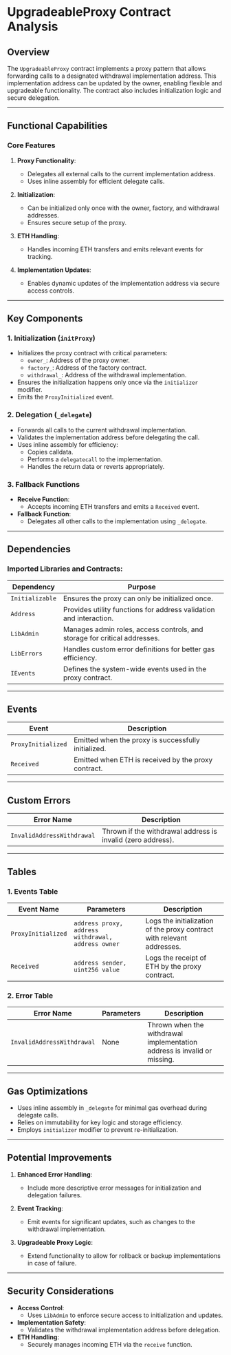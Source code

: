 # **UpgradeableProxy Contract Analysis**

## Overview

The `UpgradeableProxy` contract implements a proxy pattern that allows
forwarding calls to a designated withdrawal implementation address. This
implementation address can be updated by the owner, enabling flexible and
upgradeable functionality. The contract also includes initialization logic and
secure delegation.

---

## **Functional Capabilities**

### Core Features

1. **Proxy Functionality**:

   - Delegates all external calls to the current implementation address.
   - Uses inline assembly for efficient delegate calls.

2. **Initialization**:

   - Can be initialized only once with the owner, factory, and withdrawal
     addresses.
   - Ensures secure setup of the proxy.

3. **ETH Handling**:

   - Handles incoming ETH transfers and emits relevant events for tracking.

4. **Implementation Updates**:
   - Enables dynamic updates of the implementation address via secure access
     controls.

---

## **Key Components**

### 1. **Initialization (`initProxy`)**

- Initializes the proxy contract with critical parameters:
  - `owner_`: Address of the proxy owner.
  - `factory_`: Address of the factory contract.
  - `withdrawal_`: Address of the withdrawal implementation.
- Ensures the initialization happens only once via the `initializer` modifier.
- Emits the `ProxyInitialized` event.

### 2. **Delegation (`_delegate`)**

- Forwards all calls to the current withdrawal implementation.
- Validates the implementation address before delegating the call.
- Uses inline assembly for efficiency:
  - Copies calldata.
  - Performs a `delegatecall` to the implementation.
  - Handles the return data or reverts appropriately.

### 3. **Fallback Functions**

- **Receive Function**:
  - Accepts incoming ETH transfers and emits a `Received` event.
- **Fallback Function**:
  - Delegates all other calls to the implementation using `_delegate`.

---

## **Dependencies**

### Imported Libraries and Contracts:

| Dependency      | Purpose                                                                   |
| --------------- | ------------------------------------------------------------------------- |
| `Initializable` | Ensures the proxy can only be initialized once.                           |
| `Address`       | Provides utility functions for address validation and interaction.        |
| `LibAdmin`      | Manages admin roles, access controls, and storage for critical addresses. |
| `LibErrors`     | Handles custom error definitions for better gas efficiency.               |
| `IEvents`       | Defines the system-wide events used in the proxy contract.                |

---

## **Events**

| Event              | Description                                         |
| ------------------ | --------------------------------------------------- |
| `ProxyInitialized` | Emitted when the proxy is successfully initialized. |
| `Received`         | Emitted when ETH is received by the proxy contract. |

---

## **Custom Errors**

| Error Name                 | Description                                                 |
| -------------------------- | ----------------------------------------------------------- |
| `InvalidAddressWithdrawal` | Thrown if the withdrawal address is invalid (zero address). |

---

## **Tables**

### 1. **Events Table**

| Event Name         | Parameters                                         | Description                                                            |
| ------------------ | -------------------------------------------------- | ---------------------------------------------------------------------- |
| `ProxyInitialized` | `address proxy, address withdrawal, address owner` | Logs the initialization of the proxy contract with relevant addresses. |
| `Received`         | `address sender, uint256 value`                    | Logs the receipt of ETH by the proxy contract.                         |

### 2. **Error Table**

| Error Name                 | Parameters | Description                                                              |
| -------------------------- | ---------- | ------------------------------------------------------------------------ |
| `InvalidAddressWithdrawal` | None       | Thrown when the withdrawal implementation address is invalid or missing. |

---

## **Gas Optimizations**

- Uses inline assembly in `_delegate` for minimal gas overhead during delegate
  calls.
- Relies on immutability for key logic and storage efficiency.
- Employs `initializer` modifier to prevent re-initialization.

---

## **Potential Improvements**

1. **Enhanced Error Handling**:

   - Include more descriptive error messages for initialization and delegation
     failures.

2. **Event Tracking**:

   - Emit events for significant updates, such as changes to the withdrawal
     implementation.

3. **Upgradeable Proxy Logic**:
   - Extend functionality to allow for rollback or backup implementations in
     case of failure.

---

## **Security Considerations**

- **Access Control**:
  - Uses `LibAdmin` to enforce secure access to initialization and updates.
- **Implementation Safety**:
  - Validates the withdrawal implementation address before delegation.
- **ETH Handling**:
  - Securely manages incoming ETH via the `receive` function.
